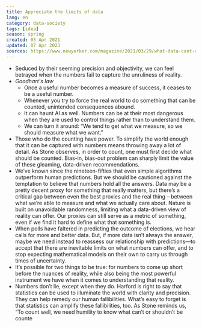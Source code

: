 ```yaml
---
title: Appreciate the limits of data
lang: en
category: data-society
tags: [idea]
season: spring
created: 03 Apr 2021
updated: 07 Apr 2023
sources: https://www.newyorker.com/magazine/2021/03/29/what-data-cant-do?mc_cid=790ee377c6&mc_eid=f027b833c9
---
```


- Seduced by their seeming precision and objectivity, we can feel betrayed when the numbers fail to capture the unruliness of reality.
- *Goodhart's law*
	- Once a useful number becomes a measure of success, it ceases to be a useful number.
	- Whenever you try to force the real world to do something that can be counted, unintended consequences abound.
	- It can haunt AI as well. Numbers can be at their most dangerous when they are used to control things rather than to understand them.
	- We can turn it around: “We tend to get what we measure, so we should measure what we want."
- Those who do the counting have power. To simplify the world enough that it can be captured with numbers means throwing away a lot of detail. As Stone observes, in order to count, one must first decide what should be counted. Bias-in, bias-out problem can sharply limit the value of these gleaming, data-driven recommendations.
- We’ve known since the nineteen-fifties that even simple algorithms outperform human predictions. But we should be cautioned against the temptation to believe that numbers hold all the answers. Data may be a pretty decent proxy for something that really matters, but there’s a critical gap between even the best proxies and the real thing – between what we’re able to measure and what we actually care about. Nature is built on unavoidable randomness, limiting what a data-driven view of reality can offer. Our proxies can still serve as a metric of something, even if we find it hard to define what that something is. 
- When polls have faltered in predicting the outcome of elections, we hear calls for more and better data. But, if more data isn’t always the answer, maybe we need instead to reassess our relationship with predictions—to accept that there are inevitable limits on what numbers can offer, and to stop expecting mathematical models on their own to carry us through times of uncertainty.
- It’s possible for two things to be true: for numbers to come up short before the nuances of reality, while also being the most powerful instrument we have when it comes to understanding that reality.
- Numbers don’t lie, except when they do. Harford is right to say that statistics can be used to illuminate the world with clarity and precision. They can help remedy our human fallibilities. What’s easy to forget is that statistics can amplify these fallibilities, too. As Stone reminds us, “To count well, we need humility to know what can’t or shouldn’t be counte